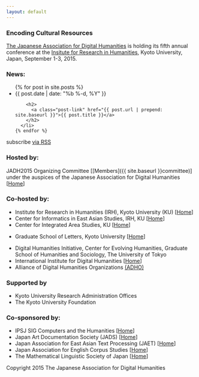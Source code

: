 ```yaml
---
layout: default
---
```


### Encoding Cultural Resources

[The Japanese Association for Digital Humanities](http://www.jadh.org/)
is holding its fifth annual conference at the
[Insitute for Research in Humanities](http://www.zinbun.kyoto-u.ac.jp/e/institute/access-institute/access_e.htm),
Kyoto University, Japan, September 1-3,
2015. 

### News:

<div class="home">

  <ul class="post-list">
    {% for post in site.posts %}
      <li>
        <span class="post-meta">{{ post.date | date: "%b %-d, %Y" }}</span>

        <h2>
          <a class="post-link" href="{{ post.url | prepend: site.baseurl }}">{{ post.title }}</a>
        </h2>
      </li>
    {% endfor %}
  </ul>

  <p class="rss-subscribe">subscribe <a href="{{ "/feed.xml" | prepend: site.baseurl }}">via RSS</a></p>

</div>

### Hosted by:

JADH2015 Organizing Committee
[[Members]({{ site.baseurl }}committee)]
 under the auspices of the Japanese Association for Digital Humanities
[[Home](http://www.jadh.org/)]

### Co-hosted by:

 * Institute for Research in Humanities (IRH), Kyoto University (KU)
   [[Home](http://www.zinbun.kyoto-u.ac.jp/e/)]
 * Center for Informatics in East Asian Studies, IRH, KU 
   [[Home](http://www.kita.zinbun.kyoto-u.ac.jp/)]
 * Center for Integrated Area Studies, KU [[Home](http://www.cias.kyoto-u.ac.jp/en/)]
<!---
The Center for Integrated Area Studies (CIAS) at Kyoto University was established with the aims of integrating information resources for area studies, conducting research in integrated area studies, and making research resources and facilities available to universities and other research institutions, both nationwide and globally.
-->
 * Graduate School of Letters, Kyoto University [[Home](http://www.kyoto-u.ac.jp/en/about/profile/faculty/faculties_and_graduate/letters.html)]
 <!-- * URA -->
 * Digital Humanities Initiative, Center for Evolving Humanities, Graduate
School of Humanities and Sociology, The University of Tokyo
 * International Institute for Digital Humanities
 [[Home](http://www.dhii.jp/index-e.html)]
 * Alliance of Digital Humanities Organizations [(ADHO)](http://adho.org)

### Supported by 

 * Kyoto University Research Administration Offices
 * The Kyoto University Foundation 

### Co-sponsored by:

 * IPSJ SIG Computers and the Humanities
[[Home](http://www.jinmoncom.jp/)]
 * Japan Art Documentation Society (JADS)
[[Home](http://www.jads.org/eng/index.html)]
 * Japan Association for East Asian Text Processing (JAET)
[[Home](http://www.jaet.gr.jp/index.html)]
 * Japan Association for English Corpus Studies 
[[Home](http://jaecs.com)]
 * The Mathematical Linguistic Society of Japan
[[Home](http://www.math-ling.org/e-index.html)]

<!--
 * Japan Association for the Contemporary and Applied Philosophy
[[Home](https://sites.google.com/site/jacapweb/)]
 * Japan Society of Library and Information Science (JSLIS)
[[Home](http://www.jslis.jp/aboutjslis_1_en.html)]
 * Japan Society for Information and Media Studies (JSIMS)
[[Home](http://www.jsims.jp/)]
-->

Copyright 2015 The Japanese Association for Digital Humanities
